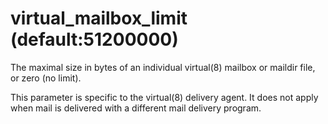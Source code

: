 # virtual_mailbox_limit (default:51200000) 


The maximal size in bytes of an individual virtual(8) mailbox or
maildir file, or zero (no limit).  

 This parameter is specific to the virtual(8) delivery agent.
It does not apply when mail is delivered with a different mail
delivery program.  



